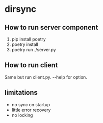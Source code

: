 # dirsync

## How to run server component
1. pip install poetry
2. poetry install
3. poetry run ./server.py

## How to run client
Same but run client.py. --help for option.

## limitations
 - no sync on startup
 - little error recovery
 - no locking



